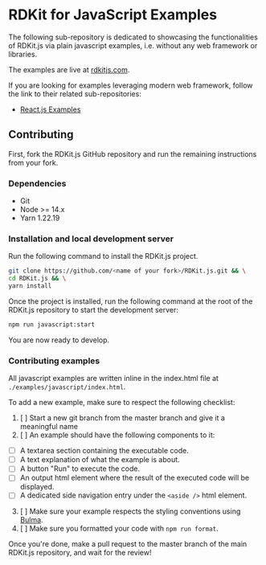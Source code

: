 # RDKit for JavaScript Examples

The following sub-repository is dedicated to showcasing the functionalities of RDKit.js via plain javascript examples, i.e. without any web framework or libraries.

The examples are live at [rdkitjs.com](https://www.rdkitjs.com).

If you are looking for examples leveraging modern web framework, follow the link to their related sub-repositories:

- [React.js Examples](https://github.com/MichelML/RDKit.js/tree/master/examples/react)

## Contributing

First, fork the RDKit.js GitHub repository and run the remaining instructions from your fork.

### Dependencies

- Git
- Node >= 14.x
- Yarn 1.22.19

### Installation and local development server

Run the following command to install the RDKit.js project.

```bash
git clone https://github.com/<name of your fork>/RDKit.js.git && \
cd RDKit.js && \
yarn install
```

Once the project is installed, run the following command at the root of the RDKit.js repository to start the development server:

```bash
npm run javascript:start
```

You are now ready to develop.

### Contributing examples

All javascript examples are written inline in the index.html file at `./examples/javascript/index.html`.

To add a new example, make sure to respect the following checklist:

1. [ ] Start a new git branch from the master branch and give it a meaningful name
2. [ ] An example should have the following components to it:

- [ ] A textarea section containing the executable code.
- [ ] A text explanation of what the example is about.
- [ ] A button "Run" to execute the code.
- [ ] An output html element where the result of the executed code will be displayed.
- [ ] A dedicated side navigation entry under the `<aside />` html element.

3. [ ] Make sure your example respects the styling conventions using [Bulma](https://bulma.io/).
4. [ ] Make sure you formatted your code with `npm run format`.

Once you're done, make a pull request to the master branch of the main RDKit.js repository, and wait for the review!
